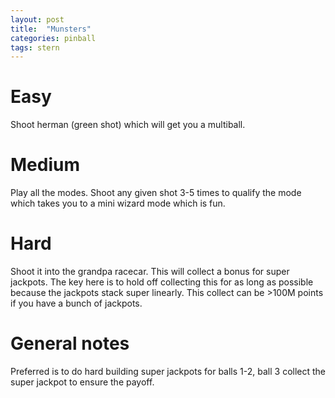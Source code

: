 ```yaml
---
layout: post
title:  "Munsters"
categories: pinball
tags: stern
---
```


# Easy
Shoot herman (green shot) which will get you a multiball.

# Medium
Play all the modes. Shoot any given shot 3-5 times to qualify the mode which takes you to a mini wizard mode which is fun.

# Hard
Shoot it into the grandpa racecar. This will collect a bonus for super jackpots. The key here is to hold off collecting this for as long as possible because the jackpots stack super linearly. This collect can be >100M points if you have a bunch of jackpots.

# General notes
Preferred is to do hard building super jackpots for balls 1-2, ball 3 collect the super jackpot to ensure the payoff.

